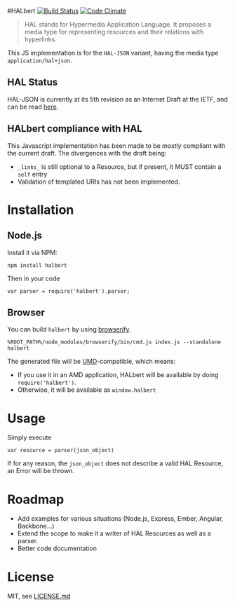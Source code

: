 #HALbert
[![Build Status](https://travis-ci.org/xcambar/halbert.png?branch=master)](https://travis-ci.org/xcambar/halbert)
[![Code Climate](https://codeclimate.com/github/xcambar/halbert.png)](https://codeclimate.com/github/xcambar/halbert)

> HAL stands for Hypermedia Application Language. It proposes a media type for representing resources and their relations with hyperlinks.

This JS implementation is for the `HAL-JSON` variant, having the media type `application/hal+json`.

## HAL Status

HAL-JSON is currently at its 5th revision as an Internet Draft at the IETF, and can be read [here](http://tools.ietf.org/html/draft-kelly-json-hal-05).

## HALbert compliance with HAL

This Javascript implementation has been made to be _mostly_ compliant with the current draft. The divergences with the draft being:

* `_links_` is still optional to a Resource, but if present, it MUST contain a `self` entry
* Validation of templated URIs has not been implemented.

# Installation

## Node.js

Install it via NPM:

    npm install halbert

Then in your code

    var parser = require('halbert').parser;

## Browser

You can build `halbert` by using [browserify](http://github.com/substack/node-browserify).

    %ROOT_PATH%/node_modules/browserify/bin/cmd.js index.js --standalone halbert

The generated file will be [UMD](https://github.com/umdjs/umd)-compatible, which means:

* If you use it in an AMD application, HALbert will be available by doing `require('halbert')`.
* Otherwise, it will be available as `window.halbert`

# Usage

Simply execute

    var resource = parser(json_object)

If for any reason, the `json_object` does not describe a valid HAL Resource, an Error will be thrown.

# Roadmap

* Add examples for various situations (Node.js, Express, Ember, Angular, Backbone...)
* Extend the scope to make it a writer of HAL Resources as well as a parser.
* Better code documentation

# License

MIT, see [LICENSE.md](xcambar/halbert/LICENSE.md)
